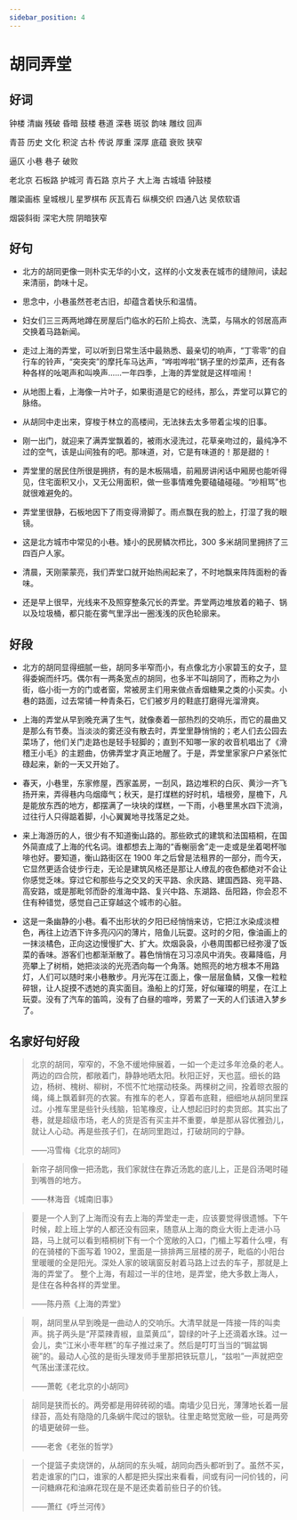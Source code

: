 ```yaml
---
sidebar_position: 4
---
```


# 胡同弄堂

## 好词

钟楼 清幽 残破 昏暗 鼓楼 巷道 深巷 斑驳 韵味 雕纹 回声

青苔 历史 文化 积淀 古朴 传说 厚重 深厚 底蕴 衰败 狭窄

逼仄 小巷 巷子 破败

老北京 石板路 护城河 青石路 京片子 大上海 古城墙 钟鼓楼

雕梁画栋 皇城根儿 星罗棋布 灰瓦青石 纵横交织 四通八达 吴侬软语

烟袋斜街 深宅大院 阴暗狭窄

## 好句

- 北方的胡同更像一则朴实无华的小文，这样的小文发表在城市的缝隙间，读起来清丽，韵味十足。

- 思念中，小巷虽然苍老古旧，却蕴含着快乐和温情。

- 妇女们三三两两地蹲在房屋后门临水的石阶上捣衣、洗菜，与隔水的邻居高声交换着马路新闻。

- 走过上海的弄堂，可以听到日常生活中最熟悉、最亲切的响声，“丁零零”的自行车的铃声，“突突突”的摩托车马达声，“哗啦哗啦”锅子里的炒菜声，还有各种各样的吆喝声和叫唤声……一年四季，上海的弄堂就是这样喧闹！

- 从地图上看，上海像一片叶子，如果街道是它的经纬，那么，弄堂可以算它的脉络。

- 从胡同中走出来，穿梭于林立的高楼间，无法抹去太多带着尘埃的旧事。

- 刚一出门，就迎来了满弄堂飘着的，被雨水浸洗过，花草亲吻过的，最纯净不过的空气，该是山间独有的吧。那味道，对，它是有味道的！那是甜的！

- 弄堂里的居民住所很是拥挤，有的是木板隔墙，前厢房讲闲话中厢房也能听得见，住宅面积又小，又无公用面积，做一些事情难免要磕磕碰碰。“吵相骂”也就很难避免的。

- 弄堂里很静，石板地因下了雨变得滑脚了。雨点飘在我的脸上，打湿了我的眼镜。

- 这是北方城市中常见的小巷。矮小的民房鳞次栉比，300 多米胡同里拥挤了三四百户人家。
- 清晨，天刚蒙蒙亮，我们弄堂口就开始热闹起来了，不时地飘来阵阵面粉的香味。

- 还是早上很早，光线来不及照穿整条冗长的弄堂。弄堂两边堆放着的箱子、锅以及垃圾桶，都只能在雾气里浮出一圈浅浅的灰色轮廓来。

## 好段

- 北方的胡同显得细腻一些，胡同多半窄而小，有点像北方小家碧玉的女子，显得委婉而纤巧。偶尔有一两条宽点的胡同，也多半不叫胡同了，而称之为小街，临小街一方的门或者窗，常被房主们用来做点香烟糖果之类的小买卖。小巷的路面，过去常铺一种青条石，它们被岁月的鞋底打磨得光溜滑爽。

- 上海的弄堂从早到晚充满了生气，就像奏着一部热烈的交响乐，而它的晨曲又是那么有节奏。当淡淡的雾还没有散去时，弄堂里静悄悄的；老人们去公园去菜场了，他们关门走路也是轻手轻脚的；直到不知哪一家的收音机唱出了《滑稽王小毛》的主题曲，仿佛弄堂才真正地醒了。于是，弄堂里家家户户紧张忙碌起来，新的一天又开始了。

- 春天，小巷里，东家修屋，西家盖房，一刮风，路边堆积的白灰、黄沙一齐飞扬开来，弄得巷内乌烟瘴气；秋天，是打煤糕的好时机，墙根旁，屋檐下，凡是能放东西的地方，都摆满了一块块的煤糕，一下雨，小巷里黑水四下流淌，过往行人只得踮着脚，小心翼翼地寻找落足之处。

- 来上海游历的人，很少有不知道衡山路的。那些欧式的建筑和法国梧桐，在国外简直成了上海的代名词。谁都想去上海的“香榭丽舍”走一走或是坐着喝杯咖啡也好。要知道，衡山路街区在 1900 年之后曾是法租界的一部分，而今天，它显然更适合徒步行走，无论是建筑风格还是那让人缭乱的夜色都绝对不会让你感觉乏味。穿过它和那些与之交叉的天平路、余庆路、建国西路、宛平路、高安路，或是那毗邻而卧的淮海中路、复兴中路、东湖路、岳阳路，你会忍不住有种错觉，感觉自己正穿越这个城市的心脏。

- 这是一条幽静的小巷。看不出形状的夕阳已经悄悄来访，它把江水染成淡橙色，再往上边洒下许多亮闪闪的薄片，陪鱼儿玩耍。这时的夕阳，像油画上的一抹淡橘色，正向这边慢慢扩大、扩大。炊烟袅袅，小巷周围都已经弥漫了饭菜的香味。游客们也都渐渐散了。暮色悄悄在习习凉风中消失。夜幕降临，月亮攀上了树梢，她把淡淡的光亮洒向每一个角落。她照亮的地方根本不用路灯，人们可以随时来小巷散步。月光泻在江面上，像一层层鱼鳞，又像一粒粒碎银，让人捉摸不透她的真实面目。渔船上的灯笼，好似璀璨的明星，在江上玩耍。没有了汽车的笛鸣，没有了白昼的喧哗，劳累了一天的人们该进入梦乡了。

## 名家好句好段

> 北京的胡同，窄窄的，不急不缓地伸展着，一如一个走过多年沧桑的老人。两边的四合院，都敞着门，静静地晒太阳。秋阳正好，天也蓝。细长的路边，杨树、槐树、柳树，不慌不忙地摆动枝条。两棵树之间，拴着晾衣服的绳，绳上飘着鲜亮的衣裳。有推车的老人，穿着布底鞋，细细地从胡同里踩过。小推车里是些针头线脑，铅笔橡皮，让人想起旧时的卖货郎。其实出了巷，就是超级市场，老人的货是否有买主并不重要，单是那从容优雅劲儿，就让人心动。再是些孩子们，在胡同里跑过，打破胡同的宁静。
>
> ——冯雪梅《北京的胡同》

> 新帘子胡同像一把汤匙，我们家就住在靠近汤匙的底儿上，正是舀汤喝时碰到嘴唇的地方。
>
> ——林海音《城南旧事》

> 要是一个人到了上海而没有去上海的弄堂走一走，应该要觉得很遗憾。下午时候，趁上班上学的人都还没有回来，随意从上海的商业大街上走进小马路，马上就可以看到梧桐树下有一个个宽敞的入口，门楣上写着什么哩，有的在骑楼的下面写着 1902，里面是一排排两三层楼的房子，毗临的小阳台里暖暖的全是阳光。深处人家的玻璃窗反射着马路上过去的车子，那就是上海的弄堂了。
> 整个上海，有超过一半的住地，是弄堂，绝大多数上海人，是住在各种各样的弄堂里。
>
> ——陈丹燕《上海的弄堂》

> 啊，胡同里从早到晚是一曲动人的交响乐。大清早就是一阵接一阵的叫卖声。挑子两头是“芹菜辣青椒，韭菜黄瓜”，碧绿的叶子上还滴着水珠。过一会儿，卖“江米小枣年糕”的车子推过来了。然后是叮叮当当的“锔盆锔碗”的。最动人心弦的是街头理发师手里那把铁玩意儿，“兹啦”一声就把空气荡出漾漾花纹。
>
> ——萧乾《老北京的小胡同》

> 胡同是狭而长的。两旁都是用碎砖砌的墙。南墙少见日光，薄薄地长着一层绿苔，高处有隐隐的几条蜗牛爬过的银轨。往里走略觉宽敞一些，可是两旁的墙更破碎一些。
>
> ——老舍《老张的哲学》

> 一个提篮子卖烧饼的，从胡同的东头喊，胡同向西头都听到了。虽然不买，若走谁家的门口，谁家的人都是把头探出来看看，间或有问一问价钱的，问一问糖麻花和油麻花现在是不是还卖着前些日子的价钱。
>
> ——萧红《呼兰河传》
